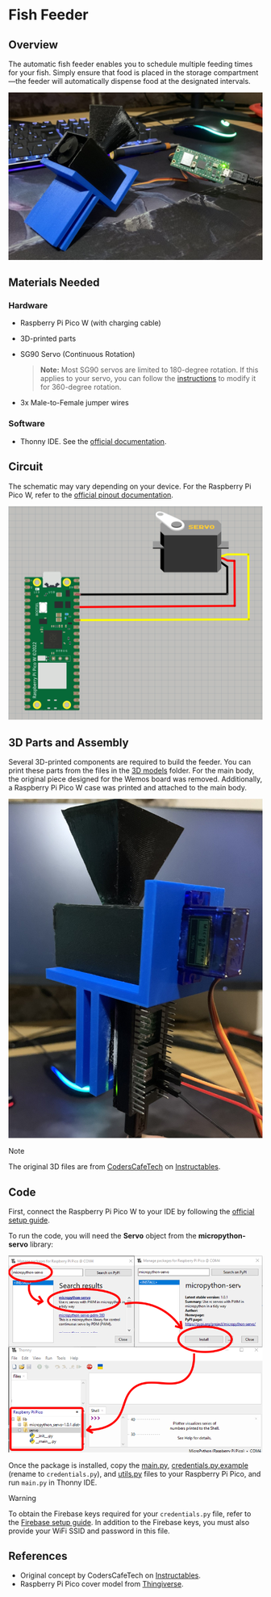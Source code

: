 # Fish Feeder

## Overview

The automatic fish feeder enables you to schedule multiple feeding times for your fish. Simply ensure that food is placed in the storage compartment—the feeder will automatically dispense food at the designated intervals.

![Feeder](../../../docs/graphics/feeder.jpg)

## Materials Needed

### Hardware

- Raspberry Pi Pico W (with charging cable)
- 3D-printed parts
- SG90 Servo (Continuous Rotation)

    > **Note:** Most SG90 servos are limited to 180-degree rotation. If this applies to your servo, you can follow the [instructions](../../../docs/hack-servo.md) to modify it for 360-degree rotation.

- 3x Male-to-Female jumper wires

### Software

- Thonny IDE. See the [official documentation](https://thonny.org/).

## Circuit

The schematic may vary depending on your device. For the Raspberry Pi Pico W, refer to the [official pinout documentation](https://www.raspberrypi.com/documentation/microcontrollers/pico-series.html#:~:text=Raspberry%20Pi%20Pico%20W%20and%20Pico%20WH).

![Feeder-circuit](../../../docs/graphics/feeder-circuit.png)

## 3D Parts and Assembly

Several 3D-printed components are required to build the feeder. You can print these parts from the files in the [3D models](./3D%20models) folder. For the main body, the original piece designed for the Wemos board was removed. Additionally, a Raspberry Pi Pico W case was printed and attached to the main body.

![Feeder assembling](../../../docs/graphics/feeder-assembling.jpg)

> [!NOTE]  
> The original 3D files are from [CodersCafeTech](https://www.instructables.com/member/CodersCafeTech/) on [Instructables](https://www.instructables.com/Aquassist-DIY-Automatic-Fish-Feeder-With-Companion/).

## Code

First, connect the Raspberry Pi Pico W to your IDE by following the [official setup guide](https://projects.raspberrypi.org/en/projects/getting-started-with-the-pico/3).

To run the code, you will need the **Servo** object from the **micropython-servo** library:

![Add package](../../../docs/graphics/micropython-servo-lib.png)

Once the package is installed, copy the [main.py](./main.py), [credentials.py.example](./credentials.py.example) (rename to `credentials.py`), and [utils.py](./utils.py) files to your Raspberry Pi Pico, and run `main.py` in Thonny IDE.

> [!WARNING]  
> To obtain the Firebase keys required for your `credentials.py` file, refer to the [Firebase setup guide](../../../docs/firebase.md). In addition to the Firebase keys, you must also provide your WiFi SSID and password in this file.

## References

- Original concept by CodersCafeTech on [Instructables](https://www.instructables.com/Aquassist-DIY-Automatic-Fish-Feeder-With-Companion/).
- Raspberry Pi Pico cover model from [Thingiverse](https://www.thingiverse.com/thing:4793356).